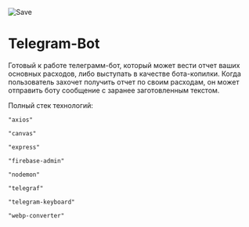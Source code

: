 ![Save](https://user-images.githubusercontent.com/79396666/121923288-d2ee3580-cd4b-11eb-832d-1723d1c43b55.jpg)
# Telegram-Bot
Готовый к работе телеграмм-бот, который может вести отчет ваших основных расходов, либо выступать в качестве бота-копилки. 
Когда пользователь захочет получить отчет по своим расходам, он может отправить боту сообщение с заранее заготовленным текстом.

Полный стек технологий:

    "axios"
    
    "canvas"
    
    "express"
    
    "firebase-admin"
    
    "nodemon"
    
    "telegraf"
    
    "telegram-keyboard"
    
    "webp-converter"
    
